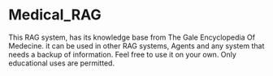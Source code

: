 # Medical_RAG
This RAG system, has its knowledge base from The Gale Encyclopedia Of Medecine. it can be used in other RAG systems, Agents and any system that needs a backup of information. Feel free to use it on your own. Only educational uses are permitted.
